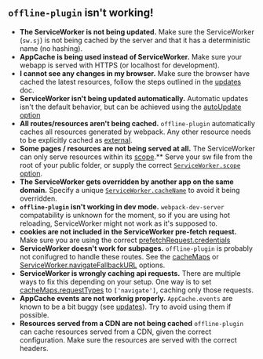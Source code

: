 ## `offline-plugin` isn't working!

* **The ServiceWorker is not being updated.** Make sure the ServiceWorker (`sw.sj`) is not being cached by the server and that it has a deterministic name (no hashing).
* **AppCache is being used instead of ServiceWorker.** Make sure your webapp is served with HTTPS (or localhost for development).
* **I cannot see any changes in my browser.** Make sure the browser have cached the latest resources, follow the steps outlined in the [updates](updates.md) doc.
* **ServiceWorker isn't being updated automatically.** Automatic updates isn't the default behavior, but can be achieved using the [autoUpdate option](options.md#autoupdate-true--number)
* **All routes/resources aren't being cached.** `offline-plugin` automatically caches all resources generated by webpack. Any other resource needs to be explicitly cached as [external]().
* **Some pages / resources are not being served at all.** The ServiceWorker can only serve resources within its [scope](https://developer.mozilla.org/en-US/docs/Web/API/ServiceWorkerContainer/register).** Serve your sw file from the root of your public folder, or supply the correct [`ServiceWorker.scope` option](options.md#serviceworker-object--null--false).
* **The ServiceWorker gets overridden by another app on the same domain.** Specify a unique [`ServiceWorker.cacheName`](options.md#serviceworker-object--null--false) to avoid it being overridden.
* **`offline-plugin` isn't working in dev mode.** `webpack-dev-server` compatability is unknown for the moment, so if you are using hot reloading, ServiceWorker might not work as it's supposed to.
* **cookies are not included in the ServiceWorker pre-fetch request.** Make sure you are using the correct [prefetchRequest.credentials](options.md#serviceworker-object--null--false)
* **ServiceWorker doesn't work for subpages.** `offline-plugin` is probably not conifugred to handle these routes. See the [cacheMaps](cache-maps.md) or [ServiceWorker.navigateFallbackURL](options.md#serviceworker-object--null--false) options.
* **ServiceWorker is wrongly caching api requests.** There are multiple ways to fix this depending on your setup. One way is to set [cacheMaps.requestTypes](cache-maps.md) to `['navigate']`, caching only those requests.
* **AppCache events are not worknig properly.** `AppCache.events` are known to be a bit buggy (see [updates](updates.md)). Try to avoid using them if possible.
* **Resources served from a CDN are not being cached** `offline-plugin` can cache resources served from a CDN, given the correct configuration. Make sure the resources are served with the correct headers.
